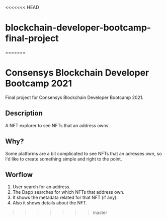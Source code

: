 <<<<<<< HEAD
# blockchain-developer-bootcamp-final-project
=======
# Consensys Blockchain Developer Bootcamp 2021

Final project for Consensys Blockchain Developer Bootcamp 2021.

## Description

A NFT explorer to see NFTs that an address owns.

## Why?

Some platforms are a bit complicated to see NFTs that an adresses own, so I'd like to create something simple and right to the point.

## Worflow

1. User search for an address.
2. The Dapp searches for which NFTs that address own.
3. It shows the metadata related for that NFT (if any).
4. Also it shows details about the NFT.
>>>>>>> master
